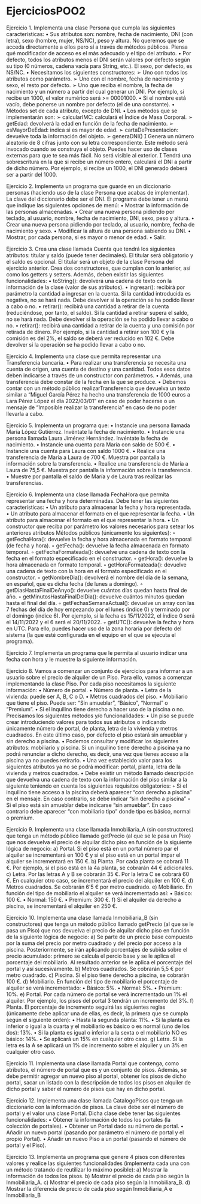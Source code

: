 # EjerciciosPOO2

Ejercicio 1. Implementa una clase Persona que cumpla las siguientes características:
• Sus atributos son: nombre, fecha de nacimiento, DNI (con letra), sexo (hombre, mujer,
NS/NC), peso y altura. No queremos que se acceda directamente a ellos pero sí a través de
métodos públicos. Piensa qué modificador de acceso es el más adecuado y el tipo del
atributo.
• Por defecto, todos los atributos menos el DNI serán valores por defecto según su tipo (0
números, cadena vacía para String, etc.). El sexo, por defecto, es NS/NC.
• Necesitamos los siguientes constructores:
➢ Uno con todos los atributos como parámetro.
➢ Uno con el nombre, fecha de nacimiento y sexo, el resto por defecto. 
➢ Uno que reciba el nombre, la fecha de nacimiento y un número a partir del cual generar
un DNI. Por ejemplo, si recibe un 1000, el valor numérico será >= 00001000.
• Si el nombre está vacío, debe ponerse un nombre por defecto (el de una constante).
• Métodos set de cada atributo, excepto de DNI.
• Los métodos que se implementarán son: 
➢ calcularIMC: calculará el Índice de Masa Corporal.
➢ getEdad: devolverá la edad en función de la fecha de nacimiento.
➢ esMayorDeEdad: indica si es mayor de edad.
➢ cartaDePresentacion: devuelve toda la información del objeto. 
➢ generaDNI()
 Genera un número aleatorio de 8 cifras junto con su letra correspondiente. Este
método será invocado cuando se construya el objeto. Puedes hacer uso de clases
externas para que te sea más fácil. No será visible al exterior.
 Tendrá una sobrescritura en la que si recibe un número entero, calculará el DNI a
partir de dicho número. Por ejemplo, si recibe un 1000, el DNI generado deberá ser a
partir del 1000.

Ejercicio 2. Implementa un programa que guarde en un diccionario personas (haciendo uso de la
clase Persona que acabas de implementar). La clave del diccionario debe ser el DNI. El programa
debe tener un menú que indique las siguientes opciones de menú:
• Mostrar la información de las personas almacenadas.
• Crear una nueva persona pidiendo por teclado, al usuario, nombre, fecha de nacimiento,
DNI, sexo, peso y altura.
• Crear una nueva persona pidiendo por teclado, al usuario, nombre, fecha de nacimiento y
sexo.
• Modificar la altura de una persona sabiendo su DNI.
• Mostrar, por cada persona, si es mayor o menor de edad.
• Salir.

Ejercicio 3. Crea una clase llamada Cuenta que tendrá los siguientes atributos: titular y saldo
(puede tener decimales). El titular será obligatorio y el saldo es opcional. El titular será un objeto
de la clase Persona del ejercicio anterior. Crea dos constructores, que cumplan con lo anterior, así
como los getters y setters. Además, deben existir las siguientes funcionalidades:
• toString(): devolverá una cadena de texto con la información de la clase (valor de sus
atributos).
• ingresar(): recibirá por parámetro la cantidad a ingresar en la cuenta. Si la cantidad
introducida es negativa, no se hará nada. Debe devolver si la operación se ha podido llevar
a cabo o no.
• retirar(): recibirá una cantidad a retirar de la cuenta (reduciéndose, por tanto, el saldo). Si la
cantidad a retirar supera el saldo, no se hará nada. Debe devolver si la operación se ha
podido llevar a cabo o no.
• retirar(): recibirá una cantidad a retirar de la cuenta y una comisión por retirada de dinero.
Por ejemplo, si la cantidad a retirar son 100 € y la comisión es del 2%, el saldo se deberá ver
reducido en 102 €. Debe devolver si la operación se ha podido llevar a cabo o no.

Ejercicio 4. Implementa una clase que permita representar una Transferencia bancaria.
• Para realizar una transferencia se necesita una cuenta de origen, una cuenta de destino y
una cantidad. Todos esos datos deben indicarse a través de un constructor con parámetros.
• Además, una transferencia debe constar de la fecha en la que se produce.
• Debemos contar con un método público realizarTransferencia que devuelva un texto
similar a “Miguel García Pérez ha hecho una transferencia de 1000 euros a Lara Pérez
López el día 2022/03/01” en caso de poder hacerse o un mensaje de “Imposible realizar la
transferencia” en caso de no poder llevarla a cabo.

Ejercicio 5. Implementa un programa que:
• Instancie una persona llamada María López Gutiérrez. Invéntate la fecha de nacimiento.
• Instancie una persona llamada Laura Jiménez Hernández. Invéntate la fecha de nacimiento.
• Instancie una cuenta para María con saldo de 500 €.
• Instancie una cuenta para Laura con saldo 1000 €.
• Realice una transferencia de María a Laura de 700 €. Muestra por pantalla la información
sobre la transferencia.
• Realice una transferencia de María a Laura de 75,5 €. Muestra por pantalla la información
sobre la transferencia.
• Muestre por pantalla el saldo de María y de Laura tras realizar las transferencias.

Ejercicio 6. Implementa una clase llamada FechaHora que permita representar una fecha y hora
determinadas. Debe tener las siguientes características:
• Un atributo para almacenar la fecha y hora representada.
• Un atributo para almacenar el formato en el que representar la fecha.
• Un atributo para almacenar el formato en el que representar la hora.
• Un constructor que reciba por parámetro los valores necesarios para setear los anteriores
atributos
 Métodos públicos (únicamente los siguientes):
◦ getFechaHora(): devuelve la fecha y hora almacenada en formato temporal (de fecha y
hora).
◦ getFecha(): devuelve la fecha almacenada en formato temporal.
◦ getFechaFormateada(): devuelve una cadena de texto con la fecha en el formato
especificado en el constructor.
◦ getHora(): devuelve la hora almacenada en formato temporal.
◦ getHoraFormateada(): devuelve una cadena de texto con la hora en el formato
especificado en el constructor.
◦ getNombreDia(): devolverá el nombre del día de la semana, en español, que es dicha
fecha (de lunes a domingo).
◦ getDiasHastaFinalDeAnyo(): devuelve cuántos días quedan hasta final de año.
◦ getMinutosHastaFinalDelDia(): devuelve cuántos minutos quedan hasta el final del día.
◦ getFechasSemanaActual(): devuelve un array con las 7 fechas del día de hoy
empezando por el lunes (índice 0) y terminado por el domingo (índice 6). Por ejemplo,
si la fecha es 15/11/2022, el índice 0 será el 14/11/2022 y el 6 será el 20/11/2022.
◦ getUTC(): devuelve la fecha y hora en UTC. Para ello, puedes hacer uso de la zona
horaria por defecto del sistema (la que esté configurada en el equipo en el que se ejecuta
el programa).

Ejercicio 7. Implementa un programa que le permita al usuario indicar una fecha con hora y le
muestre la siguiente información.

Ejercicio 8. Vamos a comenzar un conjunto de ejercicios para informar a un usuario sobre el precio
de alquiler de un Piso. Para ello, vamos a comenzar implementando la clase Piso. Por cada piso
necesitamos la siguiente información:
• Número de portal.
• Número de planta.
• Letra de la vivienda: puede ser A, B, C o D.
• Metros cuadrados del piso.
• Mobiliario que tiene el piso. Puede ser: “Sin amueblar”, “Básico”, “Normal” o “Premium”.
• Si el inquilino tiene derecho a hacer uso de la piscina o no.
Precisamos los siguientes métodos y/o funcionalidades:
• Un piso se puede crear introduciendo valores para todos sus atributos o indicando
únicamente número de portal, de planta, letra de la vivienda y metros cuadrados. En este
último caso, por defecto el piso estará sin amueblar y sin derecho a piscina.
• Podemos consultar y modificar los siguientes atributos: mobiliario y piscina. Si un inquilino
tiene derecho a piscina ya no podrá renunciar a dicho derecho, es decir, una vez que tienes
acceso a la piscina ya no puedes retirarlo.
• Una vez establecido valor para los siguientes atributos ya no se podrá modificar: portal,
planta, letra de la vivienda y metros cuadrados.
• Debe existir un método llamado descripción que devuelva una cadena de texto con la
información del piso similar a la siguiente teniendo en cuenta los siguientes requisitos
obligatorios:
◦ Si el inquilino tiene acceso a la piscina deberá aparecer “con derecho a piscina” en el
mensaje. En caso contrario, se debe indicar “sin derecho a piscina”
◦ Si el piso está sin amueblar debe indicarse “sin amueblar”. En caso contrario debe
aparecer “con mobiliario tipo” donde tipo es básico, normal o premium.

Ejercicio 9. Implementa una clase llamada Inmobiliaria_A (sin constructores) que tenga un
método público llamado getPrecio (al que se le pasa un Piso) que nos devuelva el precio de alquilar
dicho piso en función de la siguiente lógica de negocio:
a) Portal. Si el piso está en un portal número par el alquiler se incrementará en 100 € y si el
piso está en un portal impar el alquiler se incrementará en 150 €.
b) Planta. Por cada planta se cobrará 11 €. Por ejemplo, si el piso está en la 4a
 planta, se
cobrarán 44 € adicionales.
c) Letra. Por las letras A y B se cobrarán 35 €. Por la letra C se cobrará 60 €. En cualquier otro
caso, se incrementará el precio del alquiler en 100 €.
d) Metros cuadrados. Se cobrarán 6’5 € por metro cuadrado.
e) Mobiliario. En función del tipo de mobiliario el alquiler se verá incrementado así:
• Básico: 100 €.
• Normal: 150 €.
• Premium: 300 €.
f) Si el alquiler da derecho a piscina, se incrementará el alquiler en 250 €.

Ejercicio 10. Implementa una clase llamada Inmobiliaria_B (sin constructores) que tenga un
método público llamado getPrecio (al que se le pasa un Piso) que nos devuelva el precio de alquilar
dicho piso en función de la siguiente lógica de negocio:
a) Se parte de un precio base compuesto por la suma del precio por metro cuadrado y del
precio por acceso a la piscina. Posteriormente, se irán aplicando porcentajes de subida sobre
el precio acumulado: primero se calcula el percio base y se le aplica el porcentaje del
mobiliario. Al resultado anterior se le aplica el porcentaje del portal y así sucesivamente.
b) Metros cuadrados. Se cobrarán 5,5 € por metro cuadrado.
c) Piscina. Si el piso tiene derecho a piscina, se cobrarán 100 €.
d) Mobiliario. En función del tipo de mobiliario el porcentaje de alquiler se verá incrementado:
• Básico: 5%.
• Normal: 5%.
• Premium: 10%.
e) Portal. Por cada número de portal se verá incrementado un 1% el alquiler. Por ejemplo, los
pisos del portal 3 tendrán un incremento del 3%.
f) Planta. El porcentaje de incremento seguirá las siguientes reglas (únicamente debe aplicar
una de ellas, es decir, la primera que se cumpla según el siguiente orden):
• Hasta la segunda planta: 11%.
• Si la planta es inferior o igual a la cuarta y el mobiliario es básico o es normal (uno de los
dos): 13%.
• Si la planta es igual o inferior a la sexta o el mobiliario NO es básico: 14%.
• Se aplicará un 15% en cualquier otro caso.
g) Letra. Si la letra es la A se aplicará un 1% de incremento sobre el alquiler y un 3% en
cualquier otro caso.

Ejercicio 11. Implementa una clase llamada Portal que contenga, como atributos, el número de
portal que es y un conjunto de pisos. Además, se debe permitir agregar un nuevo piso al portal,
obtener los pisos de dicho portal, sacar un listado con la descripción de todos los pisos en alquiler
de dicho portal y saber el número de pisos que hay en dicho portal.

Ejercicio 12. Implementa una clase llamada CatalogoPisos que tenga un diccionario con la
información de pisos. La clave debe ser el número de portal y el valor una clase Portal. Dicha clase
debe tener las siguientes funcionalidades:
• Obtener la información de todos los portales (la colección de portales).
• Obtener un Portal dado su número de portal.
• Añadir un nuevo portal (pasando por parámetro el número de portal y el propio Portal).
• Añadir un nuevo Piso a un portal (pasando el número de portal y el Piso).

Ejercicio 13. Implementa un programa que genere 4 pisos con diferentes valores y realice las
siguientes funcionalidades (implementa cada una con un método tratando de reutilizar lo máximo
posible):
a) Mostrar la información de todos los pisos.
b) Mostrar el precio de cada piso según la Inmobiliaria_A.
c) Mostrar el precio de cada piso según la Inmobiliara_B.
d) Mostrar la diferencia de precio de cada piso según Inmobiliaria_A e Inmobiliaria_B
